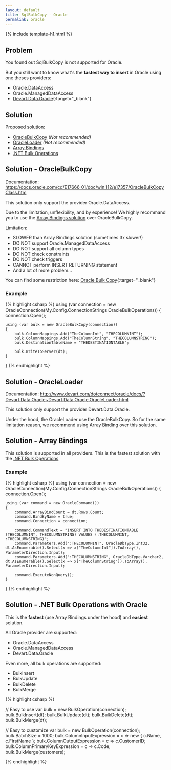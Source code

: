 ```yaml
---
layout: default
title: SqlBulkCopy - Oracle
permalink: oracle
---
```


{% include template-h1.html %}

## Problem

You found out SqlBulkCopy is not supported for Oracle.

But you still want to know what's the **fastest way to insert** in Oracle using one theses providers:

- Oracle.DataAccess
- Oracle.ManagedDataAccess
- [Devart.Data.Oracle](https://www.devart.com/dotconnect/oracle/){:target="_blank"}

## Solution
Proposed solution:

- [OracleBulkCopy](#solution---oraclebulkcopy) _(Not recommended)_
- [OracleLoader](#solution---oracleloader) _(Not recommended)_
- [Array Bindings](#solution---array-bindings)
- [.NET Bulk Operations](#solution---net-bulk-operations-with-oracle)


## Solution - OracleBulkCopy
Documentation: https://docs.oracle.com/cd/E17666_01/doc/win.112/e17357/OracleBulkCopyClass.htm

This solution only support the provider Oracle.DataAccess.

Due to the limitation, unflexibility, and by experience! We highly recommand you to use the [Array Bindings solution](#solution---array-bindings) over OracleBulkCopy.

Limitation:

- SLOWER than Array Bindings solution (sometimes 3x slower!)
- DO NOT support Oracle.ManagedDataAccess
- DO NOT support all column types
- DO NOT check constraints
- DO NOT check triggers
- CANNOT perform INSERT RETURNING statement
- And a lot of more problem...

You can find some restriction here: [Oracle Bulk Copy](https://docs.oracle.com/cd/E51173_01/win.122/e17732/featBulkCopy.htm#ODPNT213){:target="_blank"}

### Example

{% highlight csharp %}
using (var connection = new OracleConnection(My.Config.ConnectionStrings.OracleBulkOperations))
{
    connection.Open();

    using (var bulk = new OracleBulkCopy(connection))
    {
        bulk.ColumnMappings.Add("TheColumnInt", "THECOLUMNINT");
        bulk.ColumnMappings.Add("TheColumnString", "THECOLUMNSTRING");
        bulk.DestinationTableName = "THEDESTINATIONTABLE";

        bulk.WriteToServer(dt);
    }
}
{% endhighlight %}

## Solution - OracleLoader
Documentation: http://www.devart.com/dotconnect/oracle/docs/?Devart.Data.Oracle~Devart.Data.Oracle.OracleLoader.html

This solution only support the provider Devart.Data.Oracle.

Under the hood, the OracleLoader use the OracleBulkCopy. So for the same limitation reason, we recommend using Array Binding over this solution.

## Solution - Array Bindings
This solution is supported in all providers. This is the fastest solution with the [.NET Bulk Operations](#solution---net-bulk-operations-with-oracle)

### Example

{% highlight csharp %}
using (var connection = new OracleConnection(My.Config.ConnectionStrings.OracleBulkOperations))
{
    connection.Open();

    using (var command = new OracleCommand())
    {
        command.ArrayBindCount = dt.Rows.Count;
        command.BindByName = true;
        command.Connection = connection;

        command.CommandText = "INSERT INTO THEDESTINATIONTABLE (THECOLUMNINT, THECOLUMNSTRING) VALUES (:THECOLUMNINT, :THECOLUMNSTRING)";
        command.Parameters.Add(":THECOLUMNINT", OracleDbType.Int32, dt.AsEnumerable().Select(x => x["TheColumnInt"]).ToArray(), ParameterDirection.Input);
        command.Parameters.Add(":THECOLUMNSTRING", OracleDbType.Varchar2, dt.AsEnumerable().Select(x => x["TheColumnString"]).ToArray(), ParameterDirection.Input);

        command.ExecuteNonQuery();
    }
}
{% endhighlight %}

## Solution - .NET Bulk Operations with Oracle
This is the **fastest** (use Array Bindings under the hood) and **easiest** solution.

All Oracle provider are supported:

- Oracle.DataAccess
- Oracle.ManagedDataAccess
- Devart.Data.Oracle


Even more, all bulk operations are supported:
- BulkInsert
- BulkUpdate
- BulkDelete
- BulkMerge

{% highlight csharp %}

// Easy to use
var bulk = new BulkOperation(connection);
bulk.BulkInsert(dt);
bulk.BulkUpdate(dt);
bulk.BulkDelete(dt);
bulk.BulkMerge(dt);

// Easy to customize
var bulk = new BulkOperation<Customer>(connection);
bulk.BatchSize = 1000;
bulk.ColumnInputExpression = c => new { c.Name,  c.FirstName };
bulk.ColumnOutputExpression = c => c.CustomerID;
bulk.ColumnPrimaryKeyExpression = c => c.Code;
bulk.BulkMerge(customers);

{% endhighlight %}
